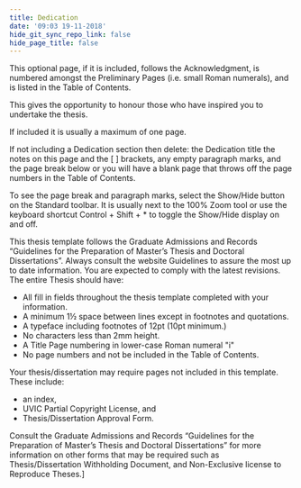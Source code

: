 ```yaml
---
title: Dedication
date: '09:03 19-11-2018'
hide_git_sync_repo_link: false
hide_page_title: false
---
```


This optional page, if it is included, follows the Acknowledgment, is numbered amongst the Preliminary Pages (i.e. small Roman numerals), and is listed in the Table of Contents.

This gives the opportunity to honour those who have inspired you to undertake the thesis.

If included it is usually a maximum of one page.

If not including a Dedication section then delete:
the Dedication title
the notes on this page and the [ ] brackets,
any empty paragraph marks,
and the page break below
or you will have a blank page that throws off the page numbers in the Table of Contents.

To see the page break and paragraph marks, select the Show/Hide button on the Standard toolbar. It is usually next to the 100% Zoom tool or use the keyboard shortcut
Control + Shift + * to toggle the Show/Hide display on and off.


This thesis template follows the Graduate Admissions and Records “Guidelines for the Preparation of Master’s Thesis and Doctoral Dissertations”. Always consult the website Guidelines to assure the most up to date information. You are expected to comply with the latest revisions.
The entire Thesis should have:
- All fill in fields throughout the thesis template completed with your information.
- A minimum 1½ space between lines except in footnotes and quotations.
- A typeface including footnotes of 12pt (10pt minimum.)
- No characters less than 2mm height.
- A Title Page numbering in lower-case Roman numeral "i"
- No page numbers and not be included in the Table of Contents.

Your thesis/dissertation may require pages not included in this template. These include: 
- an index, 
- UVIC Partial Copyright License, and 
- Thesis/Dissertation Approval Form.

Consult the Graduate Admissions and Records “Guidelines for the Preparation of Master’s Thesis and Doctoral Dissertations” for more information on other forms that may be required such as Thesis/Dissertation Withholding Document, and Non-Exclusive license to Reproduce Theses.]